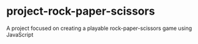 # project-rock-paper-scissors
A project focused on creating a playable rock-paper-scissors game using JavaScript
